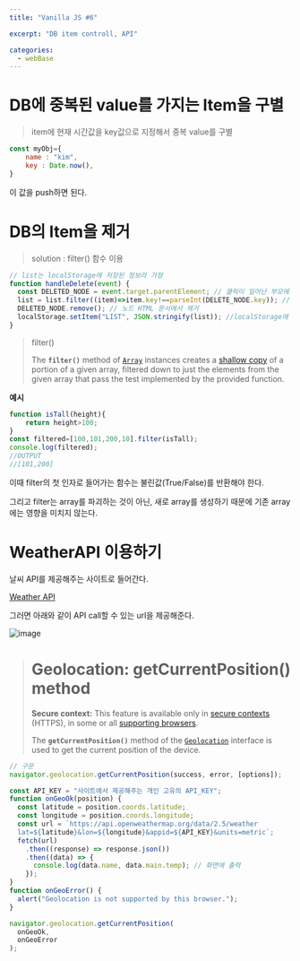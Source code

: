```yaml
---
title: "Vanilla JS #6"

excerpt: "DB item controll, API"

categories:
  - webBase
---
```




# DB에 중복된 value를 가지는 Item을 구별

> item에 현재 시간값을 key값으로 지정해서 중복 value를 구별

```js
const myObj={
	name : "kim",
	key : Date.now(),
}
```

이 값을 push하면 된다.

# DB의 Item을 제거

> solution : filter() 함수 이용

```js
// list는 localStorage에 저장된 정보라 가정
function handleDelete(event) {
  const DELETED_NODE = event.target.parentElement; // 클릭이 일어난 부모에 key 정보가 있음 (시간 값으로)
  list = list.filter((item)=>item.key!==parseInt(DELETE_NODE.key)); // list에 filter를 이용해 삭제할 노드를 걸러냄
  DELETED_NODE.remove(); // 노드 HTML 문서에서 제거
  localStorage.setItem("LIST", JSON.stringify(list)); //localStorage에 새로운 list 업데이트
}
```



> filter() 
>
> The **`filter()`** method of [`Array`](https://developer.mozilla.org/en-US/docs/Web/JavaScript/Reference/Global_Objects/Array) instances creates a [shallow copy](https://developer.mozilla.org/en-US/docs/Glossary/Shallow_copy) of a portion of a given array, filtered down to just the elements from the given array that pass the test implemented by the provided function.

**예시**

```js
function isTall(height){
	return height>100;
}
const filtered=[100,101,200,10].filter(isTall);
console.log(filtered);
//OUTPUT
//[101,200]
```

이때 filter의 첫 인자로 들어가는 함수는 불린값(True/False)를 반환해야 한다.

그리고 filter는 array를 파괴하는 것이 아닌, 새로 array를 생성하기 때문에 기존 array에는 영향을 미치지 않는다.



# WeatherAPI 이용하기

날씨 API를 제공해주는 사이트로 들어간다.

[Weather API](https://openweathermap.org/api/one-call-3)



그러면 아래와 같이 API call할 수 있는 url을 제공해준다.

![image](https://github.com/forwarder1121/forwarder1121.github.io/assets/66872094/ae36135b-ea7f-464b-8bbb-d943b29392a7)

> # Geolocation: getCurrentPosition() method
>
> **Secure context:** This feature is available only in [secure contexts](https://developer.mozilla.org/en-US/docs/Web/Security/Secure_Contexts) (HTTPS), in some or all [supporting browsers](https://developer.mozilla.org/en-US/docs/Web/API/Geolocation/getCurrentPosition#browser_compatibility).
>
> The **`getCurrentPosition()`** method of the [`Geolocation`](https://developer.mozilla.org/en-US/docs/Web/API/Geolocation) interface is used to get the current position of the device.

```js
// 구문
navigator.geolocation.getCurrentPosition(success, error, [options]);
```



```js
const API_KEY = "사이트에서 제공해주는 개인 고유의 API_KEY";
function onGeoOk(position) {
  const latitude = position.coords.latitude;
  const longitude = position.coords.longitude;
  const url = `https://api.openweathermap.org/data/2.5/weather
  lat=${latitude}&lon=${longitude}&appid=${API_KEY}&units=metric`;
  fetch(url)
    .then((response) => response.json())
    .then((data) => {
      console.log(data.name, data.main.temp); // 화면에 출력
    });
}
function onGeoError() {
  alert("Geolocation is not supported by this browser.");
}

navigator.geolocation.getCurrentPosition(
  onGeoOk,
  onGeoError
);

```

